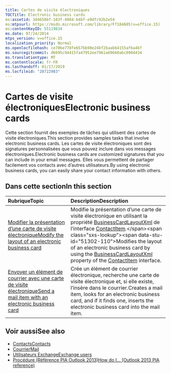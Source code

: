 ```yaml
---
title: Cartes de visite électroniques
TOCTitle: Electronic business cards
ms:assetid: 3d4658bf-103f-4984-b4bf-e9dfc92b2e54
ms:mtpsurl: https://msdn.microsoft.com/library/Ff184605(v=office.15)
ms:contentKeyID: 55119834
ms.date: 07/24/2014
mtps_version: v=office.15
localization_priority: Normal
ms.openlocfilehash: ce706e778fe657bb90e24bf2baab64155af6a4bf
ms.sourcegitcommit: d6695c94415fa47952ee7961a69660abc0904434
ms.translationtype: MT
ms.contentlocale: fr-FR
ms.lasthandoff: 01/17/2019
ms.locfileid: "28722983"
---
```

# <a name="electronic-business-cards"></a><span data-ttu-id="51302-102">Cartes de visite électroniques</span><span class="sxs-lookup"><span data-stu-id="51302-102">Electronic business cards</span></span>

<span data-ttu-id="51302-103">Cette section fournit des exemples de tâches qui utilisent des cartes de visite électroniques.</span><span class="sxs-lookup"><span data-stu-id="51302-103">This section provides samples tasks that involve electronic business cards.</span></span> <span data-ttu-id="51302-104">Les cartes de visite électroniques sont des signatures personnalisées que vous pouvez inclure dans vos messages électroniques.</span><span class="sxs-lookup"><span data-stu-id="51302-104">Electronic business cards are customized signatures that you can include in your email messages.</span></span> <span data-ttu-id="51302-105">Elles vous permettent de partager facilement vos contacts avec d’autres utilisateurs.</span><span class="sxs-lookup"><span data-stu-id="51302-105">By using electronic business cards, you can easily share your contact information with others.</span></span>

## <a name="in-this-section"></a><span data-ttu-id="51302-106">Dans cette section</span><span class="sxs-lookup"><span data-stu-id="51302-106">In this section</span></span>

|<span data-ttu-id="51302-107">Rubrique</span><span class="sxs-lookup"><span data-stu-id="51302-107">Topic</span></span>|<span data-ttu-id="51302-108">Description</span><span class="sxs-lookup"><span data-stu-id="51302-108">Description</span></span>|
|:----|:----------|
|[<span data-ttu-id="51302-109">Modifier la présentation d’une carte de visite électronique</span><span class="sxs-lookup"><span data-stu-id="51302-109">Modify the layout of an electronic business card</span></span>](how-to-modify-the-layout-of-an-electronic-business-card.md)  |<span data-ttu-id="51302-110">Modifie la présentation d’une carte de visite électronique en utilisant la propriété [BusinessCardLayoutXml](https://msdn.microsoft.com/library/bb624276\(v=office.15\)) de l’interface [ContactItem](https://msdn.microsoft.com/library/bb644956\(v=office.15\)).</span><span class="sxs-lookup"><span data-stu-id="51302-110">Modifies the layout of an electronic business card by using the [BusinessCardLayoutXml](https://msdn.microsoft.com/library/bb624276\(v=office.15\)) property of the [ContactItem](https://msdn.microsoft.com/library/bb644956\(v=office.15\)) interface.</span></span>|
|[<span data-ttu-id="51302-111">Envoyer un élément de courrier avec une carte de visite électronique</span><span class="sxs-lookup"><span data-stu-id="51302-111">Send a mail item with an electronic business card</span></span>](how-to-send-a-mail-item-with-an-electronic-business-card.md) |<span data-ttu-id="51302-112">Crée un élément de courrier électronique, recherche une carte de visite électronique et, si elle existe, l’insère dans le courrier.</span><span class="sxs-lookup"><span data-stu-id="51302-112">Creates a mail item, looks for an electronic business card, and if it finds one, inserts the electronic business card into the mail item.</span></span>|

## <a name="see-also"></a><span data-ttu-id="51302-113">Voir aussi</span><span class="sxs-lookup"><span data-stu-id="51302-113">See also</span></span>

- [<span data-ttu-id="51302-114">Contacts</span><span class="sxs-lookup"><span data-stu-id="51302-114">Contacts</span></span>](contacts.md)
- [<span data-ttu-id="51302-115">Courrier</span><span class="sxs-lookup"><span data-stu-id="51302-115">Mail</span></span>](mail.md)
- [<span data-ttu-id="51302-116">Utilisateurs Exchange</span><span class="sxs-lookup"><span data-stu-id="51302-116">Exchange users</span></span>](exchange-users.md)
- [<span data-ttu-id="51302-117">Procédure (Référence PIA Outlook 2013)</span><span class="sxs-lookup"><span data-stu-id="51302-117">How do I... (Outlook 2013 PIA reference)</span></span>](how-do-i-outlook-2013-pia-reference.md)

